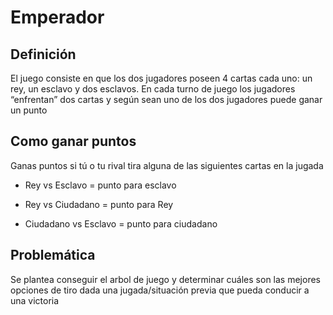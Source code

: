 

# Emperador

## Definición

El juego consiste en que los dos jugadores poseen 4 cartas cada uno: un rey, un esclavo y dos esclavos. En cada turno de juego los jugadores “enfrentan” dos cartas y según sean uno de los dos jugadores puede ganar un punto

## Como ganar puntos

Ganas puntos si tú o tu rival tira alguna de las siguientes cartas en la jugada

- Rey vs Esclavo = punto para esclavo 

- Rey vs Ciudadano = punto para Rey 

- Ciudadano vs Esclavo = punto para ciudadano

## Problemática

Se plantea conseguir el arbol de juego y determinar cuáles son las mejores opciones de tiro dada una jugada/situación previa que pueda conducir a una victoria



